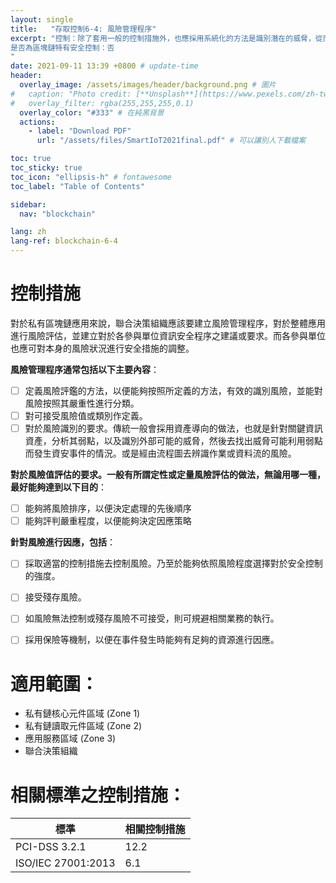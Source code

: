 ```yaml
---
layout: single
title:   "存取控制6-4: 風險管理程序"
excerpt: "控制：除了套用一般的控制措施外，也應採用系統化的方法是識別潛在的威脅，從而評估相關之風險。並進而對風險進行因應。<br><br>
是否為區塊鏈特有安全控制：否
" 
date: 2021-09-11 13:39 +0800 # update-time
header:
  overlay_image: /assets/images/header/background.png # 圖片
#   caption: "Photo credit: [**Unsplash**](https://www.pexels.com/zh-tw/search/earth/)" # 可以表示圖片來源
#   overlay_filter: rgba(255,255,255,0.1)
  overlay_color: "#333" # 在純黑背景
  actions:
    - label: "Download PDF"
      url: "/assets/files/SmartIoT2021final.pdf" # 可以讓別人下載檔案

toc: true
toc_sticky: true
toc_icon: "ellipsis-h" # fontawesome
toc_label: "Table of Contents"

sidebar:
  nav: "blockchain"

lang: zh
lang-ref: blockchain-6-4
---
```



# 控制措施
對於私有區塊鏈應用來說，聯合決策組織應該要建立風險管理程序，對於整體應用進行風險評估，並建立對於各參與單位資訊安全程序之建議或要求。而各參與單位也應可對本身的風險狀況進行安全措施的調整。

**風險管理程序通常包括以下主要內容**：
- [ ] 定義風險評鑑的方法，以便能夠按照所定義的方法，有效的識別風險，並能對風險按照其嚴重性進行分類。
- [ ] 對可接受風險值或類別作定義。
- [ ] 對於風險識別的要求。傳統一般會採用資產導向的做法，也就是針對關鍵資訊資產，分析其弱點，以及識別外部可能的威脅，然後去找出威脅可能利用弱點而發生資安事件的情況。或是經由流程圖去辨識作業或資料流的風險。

**對於風險值評估的要求。一般有所謂定性或定量風險評估的做法，無論用哪一種，最好能夠達到以下目的**：
- [ ] 能夠將風險排序，以便決定處理的先後順序
- [ ] 能夠評判嚴重程度，以便能夠決定因應策略

**針對風險進行因應，包括**：
- [ ] 採取適當的控制措施去控制風險。乃至於能夠依照風險程度選擇對於安全控制的強度。
- [ ] 接受殘存風險。
- [ ] 如風險無法控制或殘存風險不可接受，則可規避相關業務的執行。
- [ ] 採用保險等機制，以便在事件發生時能夠有足夠的資源進行因應。


# 適用範圍：
- 私有鏈核心元件區域 (Zone 1)
- 私有鏈讀取元件區域 (Zone 2)
- 應用服務區域 (Zone 3)
- 聯合決策組織



# 相關標準之控制措施：

| 標準               | 相關控制措施                    |
| ------------------ | ------------------------------- |
| PCI-DSS 3.2.1      |12.2|
| ISO/IEC 27001:2013 | 6.1 |



